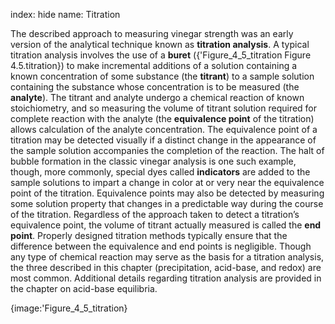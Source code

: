index: hide
name: Titration

The described approach to measuring vinegar strength was an early version of the analytical technique known as  **titration analysis**. A typical titration analysis involves the use of a  **buret** ({'Figure_4_5_titration Figure 4.5.titration}) to make incremental additions of a solution containing a known concentration of some substance (the  **titrant**) to a sample solution containing the substance whose concentration is to be measured (the  **analyte**). The titrant and analyte undergo a chemical reaction of known stoichiometry, and so measuring the volume of titrant solution required for complete reaction with the analyte (the  **equivalence point** of the titration) allows calculation of the analyte concentration. The equivalence point of a titration may be detected visually if a distinct change in the appearance of the sample solution accompanies the completion of the reaction. The halt of bubble formation in the classic vinegar analysis is one such example, though, more commonly, special dyes called  **indicators** are added to the sample solutions to impart a change in color at or very near the equivalence point of the titration. Equivalence points may also be detected by measuring some solution property that changes in a predictable way during the course of the titration. Regardless of the approach taken to detect a titration’s equivalence point, the volume of titrant actually measured is called the  **end point**. Properly designed titration methods typically ensure that the difference between the equivalence and end points is negligible. Though any type of chemical reaction may serve as the basis for a titration analysis, the three described in this chapter (precipitation, acid-base, and redox) are most common. Additional details regarding titration analysis are provided in the chapter on acid-base equilibria.


{image:'Figure_4_5_titration}
        
